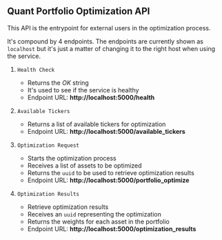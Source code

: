 ## Quant Portfolio Optimization API

This API is the entrypoint for external users in the optimization process.

It's compound by 4 endpoints. The endpoints are currently shown as `localhost` but it's just a matter of changing it to
the right host when using the service.

1. `Health Check`
    - Returns the _OK_ string
    - It's used to see if the service is healthy
    - Endpoint URL: **http://localhost:5000/health**


2. `Available Tickers`
    - Returns a list of available tickers for optimization
    - Endpoint URL: **http://localhost:5000/available_tickers**


3. `Optimization Request`
    - Starts the optimization process
    - Receives a list of assets to be optimized
    - Returns the `uuid` to be used to retrieve optimization results
    - Endpoint URL: **http://localhost:5000/portfolio_optimize**


4. `Optimization Results`
    - Retrieve optimization results
    - Receives an `uuid` representing the optimization
    - Returns the weights for each asset in the portfolio
    - Endpoint URL: **http://localhost:5000/optimization_results**
